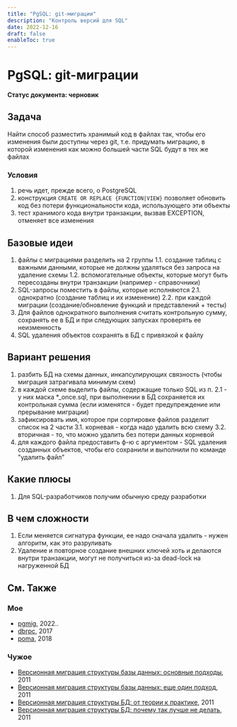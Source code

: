 ```yaml
---
title: "PgSQL: git-миграции"
description: "Контроль версий для SQL"
date: 2022-12-16
draft: false
enableToc: true
---
```


# PgSQL: git-миграции

**Статус документа: черновик**

## Задача

Найти способ разместить хранимый код в файлах так, чтобы его изменения были доступны через git, т.е. придумать миграцию, в которой изменения как можно большей части SQL будут в тех же файлах

### Условия

1. речь идет, прежде всего, о PostgreSQL
2. конструкция `CREATE OR REPLACE {FUNCTION|VIEW}` позволяет обновить код без потери функциональности кода, использующего эти объекты
3. тест хранимого кода внутри транзакции, вызвав EXCEPTION, отменяет все изменения

## Базовые идеи

1. файлы с миграциями разделить на 2 группы 
1.1. создание таблиц с важными данными, которые не должны удаляться без запроса на удаление схемы
1.2. вспомогательные объекты, которые могут быть пересозданы внутри транзакции (например - справочники)
2. SQL-запросы поместить в файлы, которые исполняются
2.1. однократно (создание таблиц и их изменение)
2.2. при каждой миграции (создание/обновление функций и представлений + тесты)
3. Для файлов однократного выполнения считать контрольную сумму, сохранять ее в БД и при следующих запусках проверять ее неизменность
4. SQL удаления объектов сохранять в БД с привязкой к файлу

## Вариант решения

1. разбить БД на схемы данных, инкапсулирующих связность (чтобы миграция затрагивала минимум схем)
2. в каждой схеме выделить файлы, содержащие только SQL из п. 2.1 - у них маска *_once.sql, при выполнении в БД сохраняется их контрольная сумма (если изменятся - будет предупреждение или прерывание миграции)
3. зафиксировать имя, которое при сортировке файлов разделит список на 2 части
3.1. корневая - когда надо удалить всю схему
3.2. вторичная - то, что можно удалить без потери данных корневой
4. для каждого файла предоставить ф-ю с аргументом - SQL удаления созданных объектов, чтобы его сохранили и выполнили по команде "удалить файл"

## Какие плюсы

1. Для SQL-разработчиков получим обычную среду разработки

## В чем сложности

1. Если меняется сигнатура функции, ее надо сначала удалить - нужен алгоритм, как это разруливать
2. Удаление и повторное создание внешних ключей хоть и делаются внутри транзакции, могут не получиться из-за dead-lock на нагруженной БД

## См. Также

### Мое

* [pgmig](https://github.com/pgmig/pgmig), 2022..
* [dbrpc](https://github.com/LeKovr/dbrpc), 2017
* [poma](https://github.com/pomasql/poma), 2018

### Чужое

* [Версионная миграция структуры базы данных: основные подходы](https://habrahabr.ru/post/121265/), 2011
* [Версионная миграция структуры базы данных: еще один подход](https://habrahabr.ru/post/121909/), 2011
* [Версионная миграция структуры БД: от теории к практике](https://habrahabr.ru/post/124480/), 2011
* [Версионная миграция структуры БД: почему так лучше не делать](https://habrahabr.ru/post/124627/), 2011
